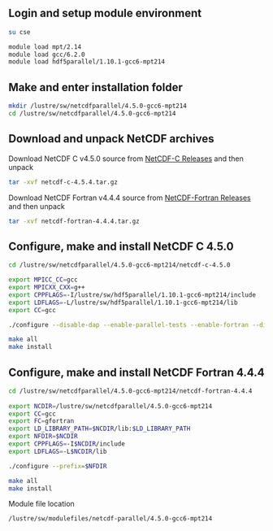 Login and setup module environment
----------------------------------

```bash
su cse  

module load mpt/2.14  
module load gcc/6.2.0  
module load hdf5parallel/1.10.1-gcc6-mpt214  
```

Make and enter installation folder
----------------------------------

```bash
mkdir /lustre/sw/netcdfparallel/4.5.0-gcc6-mpt214
cd /lustre/sw/netcdfparallel/4.5.0-gcc6-mpt214
```

Download and unpack NetCDF archives
-----------------------------------

Download NetCDF C v4.5.0 source from [NetCDF-C Releases](https://github.com/Unidata/netcdf-c/releases) and then unpack
```bash
tar -xvf netcdf-c-4.5.4.tar.gz
```

Download NetCDF Fortran v4.4.4 source from [NetCDF-Fortran Releases](https://github.com/Unidata/netcdf-fortran/releases) and then unpack
```bash
tar -xvf netcdf-fortran-4.4.4.tar.gz
```

Configure, make and install NetCDF C 4.5.0
------------------------------------------

```bash
cd /lustre/sw/netcdfparallel/4.5.0-gcc6-mpt214/netcdf-c-4.5.0  

export MPICC_CC=gcc  
export MPICXX_CXX=g++  
export CPPFLAGS=-I/lustre/sw/hdf5parallel/1.10.1-gcc6-mpt214/include  
export LDFLAGS=-L/lustre/sw/hdf5parallel/1.10.1-gcc6-mpt214/lib  
export CC=gcc   

./configure --disable-dap --enable-parallel-tests --enable-fortran --disable-netcdf-4 --prefix=/lustre/sw/netcdfparallel/lustre/sw/netcdfparallel/4.5.0-gcc6-mpt214  

make all  
make install  
```

Configure, make and install NetCDF Fortran 4.4.4
------------------------------------------------

```bash
cd /lustre/sw/netcdfparallel/4.5.0-gcc6-mpt214/netcdf-fortran-4.4.4  
  
export NCDIR=/lustre/sw/netcdfparallel/4.5.0-gcc6-mpt214  
export CC=gcc  
export FC=gfortran  
export LD_LIBRARY_PATH=$NCDIR/lib:$LD_LIBRARY_PATH  
export NFDIR=$NCDIR  
export CPPFLAGS=-I$NCDIR/include  
export LDFLAGS=-L$NCDIR/lib  

./configure --prefix=$NFDIR  

make all  
make install  
```

Module file location

```bash
/lustre/sw/modulefiles/netcdf-parallel/4.5.0-gcc6-mpt214
```
